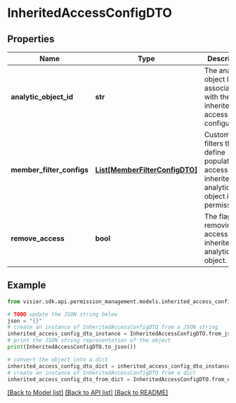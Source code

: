 # InheritedAccessConfigDTO


## Properties

Name | Type | Description | Notes
------------ | ------------- | ------------- | -------------
**analytic_object_id** | **str** | The analytic object ID associated with the inherited access configuration. | [optional] 
**member_filter_configs** | [**List[MemberFilterConfigDTO]**](MemberFilterConfigDTO.md) | Custom filters that define population access for an inherited analytic object in the permission. | [optional] 
**remove_access** | **bool** | The flag for removing access to the inherited analytic object. | [optional] 

## Example

```python
from visier.sdk.api.permission_management.models.inherited_access_config_dto import InheritedAccessConfigDTO

# TODO update the JSON string below
json = "{}"
# create an instance of InheritedAccessConfigDTO from a JSON string
inherited_access_config_dto_instance = InheritedAccessConfigDTO.from_json(json)
# print the JSON string representation of the object
print(InheritedAccessConfigDTO.to_json())

# convert the object into a dict
inherited_access_config_dto_dict = inherited_access_config_dto_instance.to_dict()
# create an instance of InheritedAccessConfigDTO from a dict
inherited_access_config_dto_from_dict = InheritedAccessConfigDTO.from_dict(inherited_access_config_dto_dict)
```
[[Back to Model list]](../README.md#documentation-for-models) [[Back to API list]](../README.md#documentation-for-api-endpoints) [[Back to README]](../README.md)


